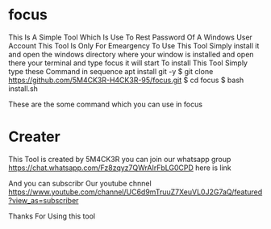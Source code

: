 # focus
This Is A Simple Tool Which Is Use To Rest Password Of A Windows User Account This Tool Is Only For Emeargency To Use This Tool Simply install it and open the windows directory where your window is installed and open there your terminal and type focus it will start
To install This Tool Simply type these Command in sequence
apt install git -y
$ git clone https://github.com/5M4CK3R-H4CK3R-95/focus.git
$ cd focus
$ bash install.sh

These are the some command which you can use in focus

# Creater

This Tool is created by 5M4CK3R you can join our whatsapp group https://chat.whatsapp.com/Fz8zqyz7QWrAIrFbLG0CPD here is link

And you can subscribr Our youtube chnnel https://www.youtube.com/channel/UC6d9mTruuZ7XeuVL0J2G7aQ/featured?view_as=subscriber

Thanks For Using this tool

